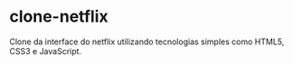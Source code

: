 # clone-netflix
Clone da interface do netflix utilizando tecnologias simples como HTML5, CSS3 e JavaScript.
